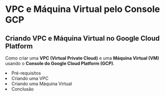 # VPC e Máquina Virtual pelo Console GCP

## Criando VPC e Máquina Virtual no Google Cloud Platform
Como criar uma <b>VPC (Virtual Private Cloud)</b> e uma <b>Máquina Virtual (VM)</b> usando o <b>Console do Google Cloud Platform (GCP)</b>.

<table>
	<li>Pré-requisitos
	<li>Criando uma VPC
	<li>Criando uma Máquina Virtual
	<li>Conclusão
</table>